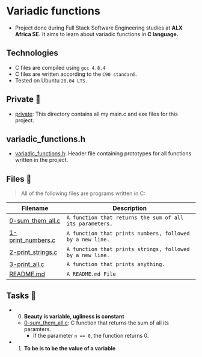 # Variadic functions

* Project done during Full Stack Software Engineering studies at **ALX Africa SE.** It aims to learn about variadic functions in **C language.**

## Technologies
* C files are compiled using `gcc 4.8.4`
* C files are written according to the `C90 standard.`
* Tested on Ubuntu `20.04 LTS.`

## Private 📁
* [private](./private): This directory contains all my main.c and exe files for this project.

## variadic_functions.h
- [variadic_functions.h](./variadic_functions.h): Header file containing prototypes for all functions written in the project.

## Files 📃
> All of the following files are programs written in C:

**Filename** | **Description**
-------------|----------------
[0-sum_them_all.c](./0-sum_them_all.c) | `A function that returns the sum of all its parameters.`
[1-print_numbers.c](./1-print_numbers.c) | `A function that prints numbers, followed by a new line.`
[2-print_strings.c](./2-print_strings.c) | `A function that prints strings, followed by a new line.`
[3-print_all.c](./3-print_all.c) | `A function that prints anything.`
[README.md](./README.md) | `A README.md File`

## Tasks 📃

- 0. **Beauty is variable, ugliness is constant**
    * [0-sum_them_all.c](./0-sum_them_all.c): C function that returns the sum of all its paramters.
        - If the parameter `n == 0`, the function returns 0.

- 1. **To be is to be the value of a variable**

